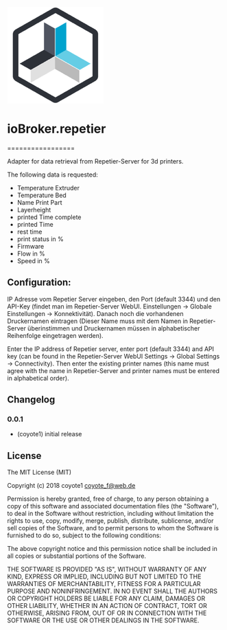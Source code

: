 ![Logo](admin/repetier.png)
# ioBroker.repetier
=================

Adapter for data retrieval from Repetier-Server for 3d printers.

The following data is requested:

- Temperature Extruder
- Temperature Bed
- Name Print Part
- Layerheight
- printed Time complete
- printed Time
- rest time
- print status in %
- Firmware
- Flow in %
- Speed in %


## Configuration:

IP Adresse vom Repetier Server eingeben, den Port (default 3344) und den API-Key (findet man im Repetier-Server WebUI. Einstellungen -> Globale Einstellungen -> Konnektivität). Danach noch die vorhandenen Druckernamen eintragen (Dieser Name muss mit dem Namen in Repetier-Server überinstimmen und Druckernamen müssen in alphabetischer Reihenfolge eingetragen werden).

Enter the IP address of Repetier server, enter port (default 3344) and API key (can be found in the Repetier-Server WebUI Settings -> Global Settings -> Connectivity). Then enter the existing printer names (this name must agree with the name in Repetier-Server and printer names must be entered in alphabetical order).


## Changelog

### 0.0.1
* (coyote1) initial release

## License

The MIT License (MIT)

Copyright (c) 2018 coyote1 <coyote_f@web.de>

Permission is hereby granted, free of charge, to any person obtaining a copy
of this software and associated documentation files (the "Software"), to deal
in the Software without restriction, including without limitation the rights
to use, copy, modify, merge, publish, distribute, sublicense, and/or sell
copies of the Software, and to permit persons to whom the Software is
furnished to do so, subject to the following conditions:

The above copyright notice and this permission notice shall be included in
all copies or substantial portions of the Software.

THE SOFTWARE IS PROVIDED "AS IS", WITHOUT WARRANTY OF ANY KIND, EXPRESS OR
IMPLIED, INCLUDING BUT NOT LIMITED TO THE WARRANTIES OF MERCHANTABILITY,
FITNESS FOR A PARTICULAR PURPOSE AND NONINFRINGEMENT. IN NO EVENT SHALL THE
AUTHORS OR COPYRIGHT HOLDERS BE LIABLE FOR ANY CLAIM, DAMAGES OR OTHER
LIABILITY, WHETHER IN AN ACTION OF CONTRACT, TORT OR OTHERWISE, ARISING FROM,
OUT OF OR IN CONNECTION WITH THE SOFTWARE OR THE USE OR OTHER DEALINGS IN
THE SOFTWARE.
